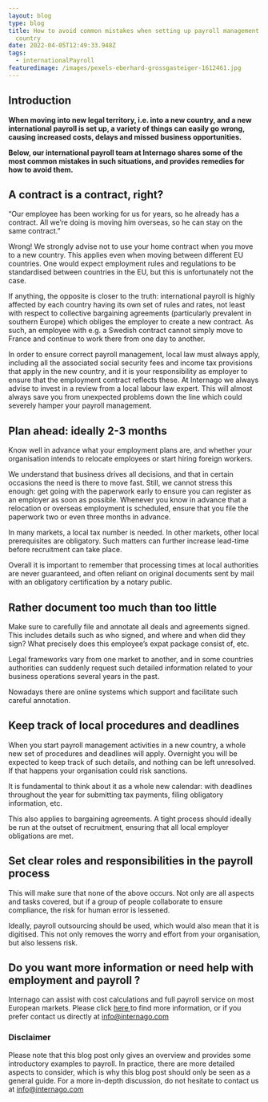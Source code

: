 ```yaml
---
layout: blog
type: blog
title: How to avoid common mistakes when setting up payroll management in a new
  country
date: 2022-04-05T12:49:33.948Z
tags:
  - internationalPayroll
featuredimage: /images/pexels-eberhard-grossgasteiger-1612461.jpg
---
```

<!--StartFragment-->

## Introduction

**When moving into new legal territory, i.e. into a new country, and a new international payroll is set up, a variety of things can easily go wrong, causing increased costs, delays and missed business opportunities.** 

**Below, our international payroll team at Internago shares some of the most common mistakes in such situations, and provides remedies for how to avoid them.**

## A contract is a contract, right?

“Our employee has been working for us for years, so he already has a contract. All we’re doing is moving him overseas, so he can stay on the same contract.”

Wrong! We strongly advise not to use your home contract when you move to a new country. This applies even when moving between different EU countries. One would expect employment rules and regulations to be standardised between countries in the EU, but this is unfortunately not the case. 

If anything, the opposite is closer to the truth: international payroll is highly affected by each country having its own set of rules and rates, not least with respect to collective bargaining agreements (particularly prevalent in southern Europe) which obliges the employer to create a new contract. As such, an employee with e.g. a Swedish contract cannot simply move to France and continue to work there from one day to another.

In order to ensure correct payroll management, local law must always apply, including all the associated social security fees and income tax provisions that apply in the new country, and it is your responsibility as employer to ensure that the employment contract reflects these. At Internago we always advise to invest in a review from a local labour law expert. This will almost always save you from unexpected problems down the line which could severely hamper your payroll management. 

## Plan ahead: ideally 2-3 months

Know well in advance what your employment plans are, and whether your organisation intends to relocate employees or start hiring foreign workers. 

We understand that business drives all decisions, and that in certain occasions the need is there to move fast. Still, we cannot stress this enough: get going with the paperwork early to ensure you can register as an employer as soon as possible. Whenever you know in advance that a relocation or overseas employment is scheduled, ensure that you file the paperwork two or even three months in advance. 

In many markets, a local tax number is needed. In other markets, other local prerequisites are obligatory. Such matters can further increase lead-time before recruitment can take place.

Overall it is important to remember that processing times at local authorities are never guaranteed, and often reliant on original documents sent by mail with an obligatory certification by a notary public. 

## Rather document too much than too little

Make sure to carefully file and annotate all deals and agreements signed. This includes details such as who signed, and where and when did they sign? What precisely does this employee’s expat package consist of, etc. 

Legal frameworks vary from one market to another, and in some countries authorities can suddenly request such detailed information related to your business operations several years in the past. 

Nowadays there are online systems which support and facilitate such careful annotation. 

## Keep track of local procedures and deadlines

When you start payroll management activities in a new country, a whole new set of procedures and deadlines will apply. Overnight you will be expected to keep track of such details, and nothing can be left unresolved. If that happens your organisation could risk sanctions. 

It is fundamental to think about it as a whole new calendar: with deadlines throughout the year for submitting tax payments, filing obligatory information, etc. 

This also applies to bargaining agreements. A tight process should ideally be run at the outset of recruitment, ensuring that all local employer obligations are met. 

## Set clear roles and responsibilities in the payroll process

This will make sure that none of the above occurs. Not only are all aspects and tasks covered, but if a group of people collaborate to ensure compliance, the risk for human error is lessened.

Ideally, payroll outsourcing should be used, which would also mean that it is digitised. This not only removes the worry and effort from your organisation, but also lessens risk. 

## Do you want more information or need help with employment and payroll ?

Internago can assist with cost calculations and full payroll service on most European markets. Please click [here ](https://www.internago.com/our-services)to find more information, or if you prefer contact us directly at [info@internago.com](mailto:info@internago.com)

### Disclaimer

Please note that this blog post only gives an overview and provides some introductory examples to payroll. In practice, there are more detailed aspects to consider, which is why this blog post should only be seen as a general guide. For a more in-depth discussion, do not hesitate to contact us at [info@internago.com](mailto:info@internago.com) 

<!--EndFragment-->